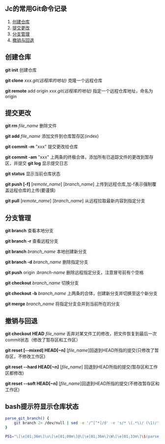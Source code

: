 ## Jc的常用Git命令记录
>
1. [创建仓库](#创建仓库)
1. [提交更改](#提交更改)
1. [分支管理](#分支管理)
1. [撤销与回退](#撤销与回退)

## 创建仓库
**git init** 创建仓库

**git clone** *xxx.git(远程库的地址)* 克隆一个远程仓库

**git remote** add origin *xxx.git(远程库的地址)* 指定一个远程仓库地址，命名为origin

## 提交更改
**git rm** *file_name* 删除文件

**git add** *file_name*  添加文件到仓库暂存区(index)

**git commit -m** "xxx" 提交更改给仓库

**git commit -am** "xxx" 上两条的终极合体，添加所有已追踪文件的更改到暂存区，并提交
**git log** 显示提交日志

**git status** 显示当前仓库状态

**git push [-f]** [*remote_name*] [*branch_name*]  上传到远程仓库,加-f表示强制覆盖远程仓库的上传(要谨慎)

**git pull** [*remote_name*] [*branch_name*] 从远程拉取最新内容到指定分支

## 分支管理
**git branch** 查看本地分支

**git branch -r** 查看远程分支

**git branch** *branch_name*  本地创建新分支

**git branch -d** *branch_name* 删除指定分支

**git push** origin  :*branch-name* 删除远程指定分支，注意冒号前有个空格

**git checkout** *branch_name*  切换分支

**git checkout -b** *branch_name*  上两条的合体，创建新分支并切换至这个新分支

**git merge** *branch_name* 将指定分支合并到当前所在的分支

## 撤销与回退
**git checkout HEAD** *file_name*  丢弃对某文件工的修改，把文件恢复到最后一次commit状态（修改了暂存区和工作区）

**git reset [--mixed] HEAD[~n]** [*file_name*]回退到HEAD所指的提交(只修改了暂存区，不修改工作区)

**git reset --hard HEAD[~n]** [*file_name*] 回退到HEAD所指的提交(暂存区和工作区都修改)

**git reset --soft HEAD[~n]** [*file_name*]回退到HEAD所指的提交(不修改暂存区和工作区)

## bash提示符显示仓库状态

```bash
parse_git_branch() {
    git branch 2> /dev/null | sed -e '/^[^*]/d' -e 's/* \(.*\)/ (\1)/'
}

PS1="\[\e[01;36m\]\u\[\e[01;00m\]@\[\e[01;36m\]\W\[\e[01;33m\]\$(parse_git_branch)\[\e[00;00m\] $ "
```

